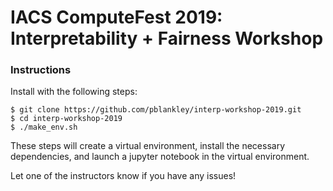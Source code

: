 # IACS ComputeFest 2019: Interpretability + Fairness Workshop

### Instructions 

Install with the following steps:

```
$ git clone https://github.com/pblankley/interp-workshop-2019.git
$ cd interp-workshop-2019
$ ./make_env.sh
```

These steps will create a virtual environment, install the necessary dependencies, and launch a jupyter notebook in the virtual environment.

Let one of the instructors know if you have any issues! 
